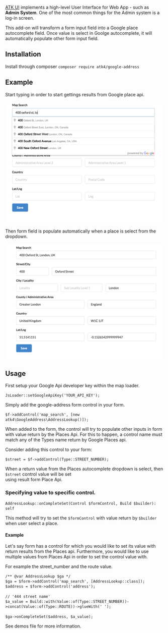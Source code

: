 [ATK UI](https://github.com/atk4/ui) implements a high-level User Interface for Web App - such as **Admin System**. One of the most common things for the Admin system is a log-in screen.

This add-on will transform a form input field into a Google place autocomplete field. 
Once value is select in Goolge autocomplete, it will automatically populate other form 
input field. 

## Installation

Install through composer `composer require atk4/google-address`

## Example


Start typing in order to start gettings results from Google place api.

![autocomplete](./docs/autocomplete-field.png)

Then form field is populate automatically when a place is select from the dropdown.

![form](./docs/form-using-autocomplete.png)

## Usage

First setup your Google Api developer key within the map loader.

```
JsLoader::setGoogleApiKey('YOUR_API_KEY');
```

Simply add the google-address form control in your form.

```
$f->addControl('map_search', [new atk4\GoogleAddress\AddressLookup()]);
```

When added to the form, the control will try to populate other inputs in form 
with value return by the Places Api. 
For this to happen, a control name must match any of the Types name return by Google Places api.

Consider adding this control to your form:

```
$street = $f->addControl(Type::STREET_NUMBER);
```

When a return value from the Places autocomplete dropdown is select, then `$street` control value will be set  
using result form Place Api.

### Specifying value to specific control.

```
AddressLookup::onCompleteSet(Control $formControl, Build $builder): self
```

This method will try to set the `$formControl` with value return by `$builder` when user select
a place.

#### Example

Let's say form has a control for which you would like to set its value with return results 
from the Places api. Furthermore, you would like to use multiple values from Places Api in 
order to set the control value with. 

For example the street_number and the route value.

```
/** @var AddressLookup $ga */
$ga = $form->addControl('map_search', [AddressLookup::class]);
$address = $form->addControl('address');

// '444 street name'
$a_value = Build::with(Value::of(Type::STREET_NUMBER))->concat(Value::of(Type::ROUTE))->glueWith(' ');

$ga->onCompleteSet($address, $a_value);
```

See demos file for more information.